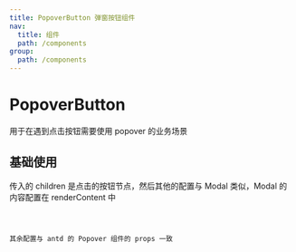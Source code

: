 ```yaml
---
title: PopoverButton 弹窗按钮组件
nav:
  title: 组件
  path: /components
group:
  path: /components
---
```


# PopoverButton

用于在遇到点击按钮需要使用 popover 的业务场景

## 基础使用

传入的 children 是点击的按钮节点，然后其他的配置与 Modal 类似，Modal 的内容配置在 renderContent 中

<code src="./demos/index.tsx" />

其余配置与 antd 的 Popover 组件的 props 一致
<API></API>
